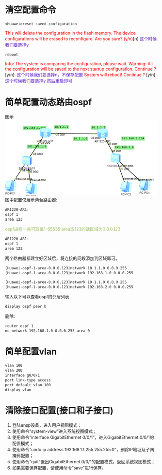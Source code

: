 
# 清空配置命令
```
<Huawei>reset saved-configuration
```
<font color="#ff0000">This will delete the configuration in the flash memory.</font>
<font color="#ff0000">The device configurations will be erased to reconfigure.</font>
<font color="#ff0000">Are you sure? (y/n)</font>[n]
<font color="#6425d0">这个时候我们要选择y</font>
```
reboot
```
<font color="#ff0000">Info: The system is comparing the configuration, please wait.</font>
<font color="#ff0000">Warning: All the configuration will be saved to the next startup configuration. </font>
<font color="#ff0000">Continue ?</font> [y/n]:
<font color="#6425d0">这个时候我们要选择n，不保存配置</font>
<font color="#ff0000">System will reboot! Continue ?</font> [y/n]:
<font color="#6425d0">这个时候我们要选择y</font>
<font color="#6425d0">然后重启即可</font>
# 简单配置动态路由ospf
~~图示~~
![Pasted-image-20231128205346.png](2需要放入网站的笔记/Ensp的相关操作/Ensp的相关操作/Pasted-image-20231128205346.png)
图中配置仅展示两台路由器:

```
AR1220-AR1:
ospf 1      
area 123    
```
<font color="#9bbb59">ospf进程一共可取值1-65535</font>
<font color="#9bbb59">area取123的话区域为0.0.0.123</font>
```
AR1220-AR1:
ospf 1      
area 123    
```
两个路由器都建立好区域后，将连接的网段添加到区域即可。
```
[Huawei-ospf-1-area-0.0.0.123]network 10.1.1.0 0.0.0.255
[Huawei-ospf-1-area-0.0.0.123]network 192.168.1.0 0.0.0.255
```

```
[Huawei-ospf-1-area-0.0.0.123]network 10.1.1.0 0.0.0.255
[Huawei-ospf-1-area-0.0.0.123]network 192.168.2.0 0.0.0.255
```
输入以下可以查看ospf的邻居列表
```
display ospf peer b
```
删除:
```
router ospf 1 
no network 192.168.1.0 0.0.0.255 area 0
```
# 简单配置vlan
```
vlan 100
vlan 200
interface g0/0/1
port link-type access
port default vlan 100
display vlan
```

# 清除接口配置(接口和子接口)
1. 登陆ensp设备，进入用户视图模式；
2. 使用命令“system-view”进入系统视图模式；
3. 使用命令“interface GigabitEthernet 0/0/1”，进入GigabitEthernet 0/0/1的配置模式；
4. 使用命令“undo ip address 192.168.1.1 255.255.255.0”，删除IP地址及子网掩码配置；
5. 使用命令“quit”退出GigabitEthernet 0/0/1的配置模式，返回系统视图模式；
6. 如果需要保存配置，请使用命令“save”进行保存。










